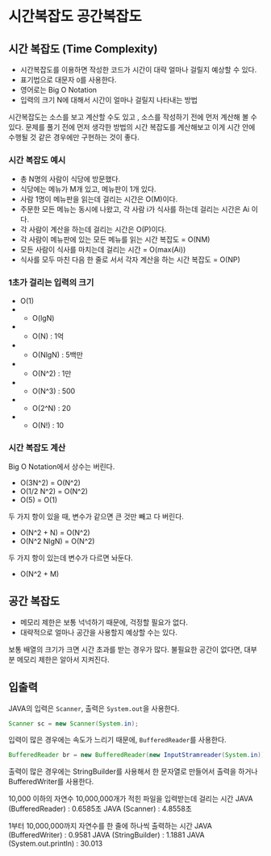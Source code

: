# 시간복잡도 공간복잡도

## 시간 복잡도 (Time Complexity)
- 시간복잡도를 이용하면 작성한 코드가 시간이 대략 얼마나 걸릴지 예상할 수 있다.
- 표기법으로 대문자 `O`를 사용한다.
- 영어로는 Big O Notation
- 입력의 크기 N에 대해서 시간이 얼마나 걸릴지 나타내는 방법

시간복잡도는 소스를 보고 계산할 수도 있고 , 소스를 작성하기 전에 먼저 계산해 볼 수 있다.
문제를 풀기 전에 먼저 생각한 방법의 시간 복잡도를 계산해보고 이게 시간 안에 수행될 것 같은 경우에만 구현하는 것이 좋다.

### 시간 복잡도 예시
- 총 N명의 사람이 식당에 방문했다.
- 식당에는 메뉴가 M개 있고, 메뉴판이 1개 있다.
- 사람 1명이 메뉴판을 읽는데 걸리는 시간은 O(M)이다.
- 주문한 모든 메뉴는 동시에 나왔고, 각 사람 i가 식사를 하는데 걸리는 시간은 Ai 이다.
- 각 사람이 계산을 하는데 걸리는 시간은 O(P)이다.
- 각 사람이 메뉴판에 있는 모든 메뉴를 읽는 시간 복잡도 = O(NM)
- 모든 사람이 식사를 마치는데 걸리는 시간 = O(max(Ai))
- 식사를 모두 마친 다음 한 줄로 서서 각자 계산을 하는 시간 복잡도 = O(NP)

### 1초가 걸리는 입력의 크기
- O(1)
- - O(lgN)
- - O(N) : 1억
- - O(NlgN) : 5백만
- - O(N^2) : 1만
- - O(N^3) : 500
- - O(2^N) : 20
- - O(N!) : 10

### 시간 복잡도 계산
Big O Notation에서 상수는 버린다.
- O(3N^2) = O(N^2)
- O(1/2 N^2) = O(N^2)
- O(5) = O(1)

두 가지 항이 있을 때, 변수가 같으면 큰 것만 빼고 다 버린다.
- O(N^2 + N) = O(N^2)
- O(N^2 NlgN) = O(N^2)

두 가지 항이 있는데 변수가 다르면 놔둔다.
- O(N^2 + M)

## 공간 복잡도
- 메모리 제한은 보통 넉넉하기 때문에, 걱정할 필요가 없다.
- 대략적으로 얼마나 공간을 사용할지 예상할 수는 있다.

보통 배열의 크기가 크면 시간 초과를 받는 경우가 많다.
불필요한 공간이 없다면, 대부분 메모리 제한은 알아서 지켜진다.

## 입출력
JAVA의 입력은 `Scanner`, 출력은 `System.out`을 사용한다.
``` java
Scanner sc = new Scanner(System.in);
```

입력이 많은 경우에는 속도가 느리기 때문에, `BufferedReader`를 사용한다.
``` java
BufferedReader br = new BufferedReader(new InputStramreader(System.in));
```
출력이 많은 경우에는 StringBuilder를 사용해서 한 문자열로 만들어서 출력을 하거나 BufferedWriter를 사용한다.

10,000 이하의 자연수 10,000,000개가 적힌 파일을 입력받는데 걸리는 시간
JAVA (BufferedReader) : 0.6585초
JAVA (Scanner) : 4.8558초

1부터 10,000,000까지 자연수를 한 줄에 하나씩 출력하는 시간
JAVA (BufferedWriter) : 0.9581
JAVA (StringBuilder) : 1.1881
JAVA (System.out.println) : 30.013

